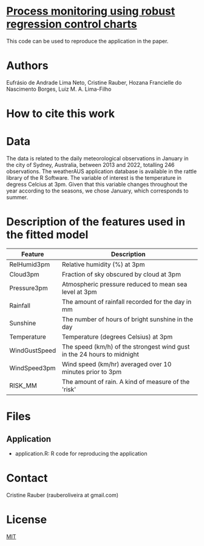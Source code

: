 # [Process monitoring using robust regression control charts]()

This code can be used to reproduce the application in the paper.

# Authors

Eufrásio de Andrade Lima Neto, Cristine Rauber, Hozana Francielle do Nascimento Borges, Luiz M. A. Lima-Filho

# How to cite this work

# Data
The data is related to the daily meteorological observations in January in the city of Sydney, Australia, between 2013 and 2022, totalling 246 observations. 
The weatherAUS application database is available in the rattle library of the R Software. The variable of interest is the temperature in degress Celcius at 3pm. Given that this variable changes throughout the year according to the seasons, we chose January, which corresponds to summer.

# Description of the features used in the fitted model

| Feature      | Description                                                             |
|--------------|-------------------------------------------------------------------------|
|RelHumid3pm   | Relative humidity (%) at 3pm                                            |
|Cloud3pm      | Fraction of sky obscured by cloud at 3pm                                |
|Pressure3pm   | Atmospheric pressure reduced to mean sea level at 3pm                   |
|Rainfall      | The amount of rainfall recorded for the day in mm                       |
|Sunshine      | The number of hours of bright sunshine in the day                       |
|Temperature   | Temperature (degrees Celsius) at 3pm                                    |
|WindGustSpeed | The speed (km/h) of the strongest wind gust in the 24 hours to midnight |
|WindSpeed3pm  | Wind speed (km/hr) averaged over 10 minutes prior to 3pm                |
|RISK_MM       | The amount of rain. A kind of measure of the 'risk'                     |

# Files

## Application 

* application.R: R code for reproducing the application 

# Contact 

Cristine Rauber (rauberoliveira at gmail.com)

# License
[MIT](https://github.com/rauberc/code_betareg/blob/main/LICENSE)
